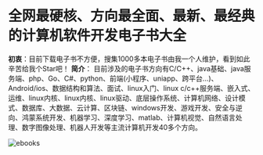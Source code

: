# 全网最硬核、方向最全面、最新、最经典的计算机软件开发电子书大全
**初衷**：目前下载电子书不方便，搜集1000多本电子书由我一个人维护，看到如此辛苦给我个Star吧！
**简介**： 
目前涉及的电子书方向有C/C++、java基础、java服务端、php、Go、C#、python、前端(小程序、uniapp、跨平台...)、Android/ios、数据结构和算法、面试、linux入门、linux c/c++服务端、嵌入式、运维、linux内核、linux内核、linux驱动、底层操作系统、计算机网络、设计模式、数据库、大数据、云计算、区块链、windows开发、游戏开发、安全与逆向、鸿蒙系统开发、机器学习、深度学习、matlab、计算机视觉、自然语言处理、数字图像处理、机器人开发等主流计算机开发40多个方向。


![ebooks](https://user-images.githubusercontent.com/14906970/143410747-c7663cba-4441-4561-bfe5-d57322aa2ebe.png)
